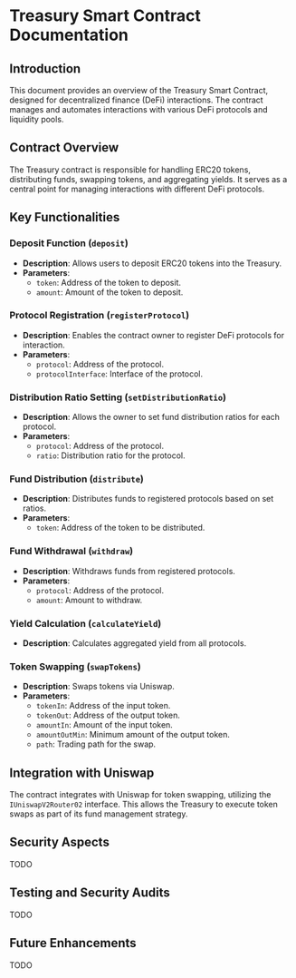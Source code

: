 # Treasury Smart Contract Documentation

## Introduction
This document provides an overview of the Treasury Smart Contract, designed for decentralized finance (DeFi) interactions. The contract manages and automates interactions with various DeFi protocols and liquidity pools.

## Contract Overview
The Treasury contract is responsible for handling ERC20 tokens, distributing funds, swapping tokens, and aggregating yields. It serves as a central point for managing interactions with different DeFi protocols.

## Key Functionalities

### Deposit Function (`deposit`)
- **Description**: Allows users to deposit ERC20 tokens into the Treasury.
- **Parameters**: 
  - `token`: Address of the token to deposit.
  - `amount`: Amount of the token to deposit.

### Protocol Registration (`registerProtocol`)
- **Description**: Enables the contract owner to register DeFi protocols for interaction.
- **Parameters**:
  - `protocol`: Address of the protocol.
  - `protocolInterface`: Interface of the protocol.

### Distribution Ratio Setting (`setDistributionRatio`)
- **Description**: Allows the owner to set fund distribution ratios for each protocol.
- **Parameters**:
  - `protocol`: Address of the protocol.
  - `ratio`: Distribution ratio for the protocol.

### Fund Distribution (`distribute`)
- **Description**: Distributes funds to registered protocols based on set ratios.
- **Parameters**:
  - `token`: Address of the token to be distributed.

### Fund Withdrawal (`withdraw`)
- **Description**: Withdraws funds from registered protocols.
- **Parameters**:
  - `protocol`: Address of the protocol.
  - `amount`: Amount to withdraw.

### Yield Calculation (`calculateYield`)
- **Description**: Calculates aggregated yield from all protocols.

### Token Swapping (`swapTokens`)
- **Description**: Swaps tokens via Uniswap.
- **Parameters**:
  - `tokenIn`: Address of the input token.
  - `tokenOut`: Address of the output token.
  - `amountIn`: Amount of the input token.
  - `amountOutMin`: Minimum amount of the output token.
  - `path`: Trading path for the swap.

## Integration with Uniswap
The contract integrates with Uniswap for token swapping, utilizing the `IUniswapV2Router02` interface. This allows the Treasury to execute token swaps as part of its fund management strategy.

## Security Aspects
TODO

## Testing and Security Audits
TODO

## Future Enhancements
TODO
